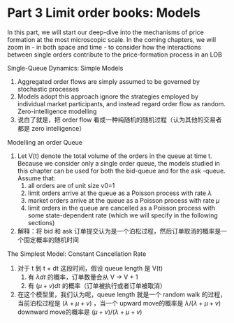 # Part 3 Limit order books: Models

In this part, we will start our deep-dive into the mechanisms of price formation at the most microscopic scale. In the coming chapters, we will zoom in - in both space and time - to consider how the interactions between single orders contribute to the price-formation process in an LOB

Single-Queue Dynamics: Simple Models
1. Aggregated order flows are simply assumed to be governed by stochastic processes
2. Models adopt this approach ignore the strategies employed by individual market participants, and instead regard order flow as random. Zero-intelligence modelling
3. 说白了就是，把 order flow 看成一种纯随机的随机过程（认为其他的交易者都是 zero intelligence）

Modelling an order Queue
1. Let V(t) denote the total volume of the orders in the queue at time t. Because we consider only a single order queue, the models studied in this chapter can be used for both the bid-queue and for the ask -queue. Assume that:
    1. all orders are of unit size v0=1
    2. limit orders arrive at the queue as a Poisson process with rate $\lambda$
    3. market orders arrive at the queue as a Poisson process with rate $\mu$
    4. limit orders in the queue are cancelled as a Poisson process with some state-dependent rate (which we will specify in the following sections)
2. 解释：将 bid 和 ask 订单提交认为是一个泊松过程，然后订单取消的概率是一个固定概率的随机时间

The Simplest Model: Constant Cancellation Rate
1. 对于 t 到 t + dt 这段时间，假设 queue length 是 V(t)
    1. 有 $\lambda dt$ 的概率，订单数量会从 V -> V + 1
    2. 有 $(\mu + v) dt$ 的概率（订单被执行或者订单被取消）
2. 在这个模型里，我们认为呢，queue length 就是一个 random walk 的过程，当前泊松过程是 $(\lambda + \mu + v)$ ，当一个 upward move的概率是 $\lambda / (\lambda + \mu + v)$ downward move的概率是 $(\mu + v) / (\lambda + \mu + v)$

